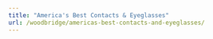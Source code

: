 ```yaml
---
title: "America's Best Contacts & Eyeglasses"
url: /woodbridge/americas-best-contacts-and-eyeglasses/
---
```

